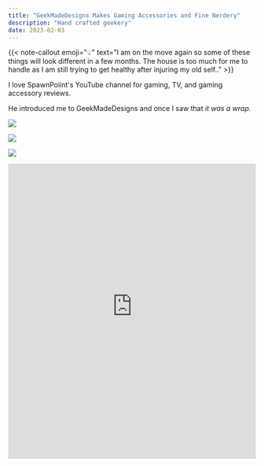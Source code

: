 ```yaml
---
title: "GeekMadeDesigns Makes Gaming Accessories and Fine Nerdery"
description: "Hand crafted geekery"
date: 2023-02-03
---
```




{{< note-callout emoji="💡" text="I am on the move again so some of these things will look different in a few months. The house is too much for me to handle as I am still trying to get healthy after injuring my old self.." >}}

I love SpawnPoiint's YouTube channel for gaming, TV, and gaming accessory reviews.

He introduced me to GeekMadeDesigns and once I saw that *it was a wrap*.

![](/images/IMG_3706.jpg)

![](/images/IMG_3700.jpg)

![](/images/IMG_3713.jpg)


<iframe width="100%" height="600" src="https://www.youtube-nocookie.com/embed/IasskBe_tQI?si=D02JzmMg7N2dg6UT" title="YouTube video player" frameborder="0" allow="accelerometer; autoplay; clipboard-write; encrypted-media; gyroscope; picture-in-picture; web-share" allowfullscreen></iframe>


<!-- {{< video src="https://www.youtube.com/watch?v=IasskBe_tQI" >}} -->